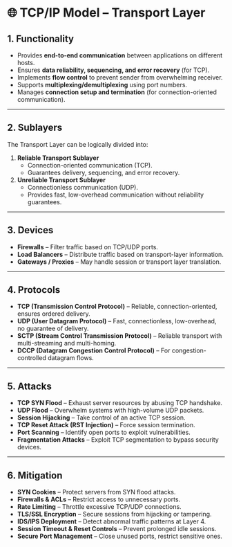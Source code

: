 # 🌐 TCP/IP Model – Transport Layer

## 1. Functionality
- Provides **end-to-end communication** between applications on different hosts.
- Ensures **data reliability, sequencing, and error recovery** (for TCP).
- Implements **flow control** to prevent sender from overwhelming receiver.
- Supports **multiplexing/demultiplexing** using port numbers.
- Manages **connection setup and termination** (for connection-oriented communication).

---

## 2. Sublayers
The Transport Layer can be logically divided into:
1. **Reliable Transport Sublayer**  
   - Connection-oriented communication (TCP).  
   - Guarantees delivery, sequencing, and error recovery.
2. **Unreliable Transport Sublayer**  
   - Connectionless communication (UDP).  
   - Provides fast, low-overhead communication without reliability guarantees.

---

## 3. Devices
- **Firewalls** – Filter traffic based on TCP/UDP ports.  
- **Load Balancers** – Distribute traffic based on transport-layer information.  
- **Gateways / Proxies** – May handle session or transport layer translation.  

---

## 4. Protocols
- **TCP (Transmission Control Protocol)** – Reliable, connection-oriented, ensures ordered delivery.  
- **UDP (User Datagram Protocol)** – Fast, connectionless, low-overhead, no guarantee of delivery.  
- **SCTP (Stream Control Transmission Protocol)** – Reliable transport with multi-streaming and multi-homing.  
- **DCCP (Datagram Congestion Control Protocol)** – For congestion-controlled datagram flows.

---

## 5. Attacks
- **TCP SYN Flood** – Exhaust server resources by abusing TCP handshake.  
- **UDP Flood** – Overwhelm systems with high-volume UDP packets.  
- **Session Hijacking** – Take control of an active TCP session.  
- **TCP Reset Attack (RST Injection)** – Force session termination.  
- **Port Scanning** – Identify open ports to exploit vulnerabilities.  
- **Fragmentation Attacks** – Exploit TCP segmentation to bypass security devices.

---

## 6. Mitigation
- **SYN Cookies** – Protect servers from SYN flood attacks.  
- **Firewalls & ACLs** – Restrict access to unnecessary ports.  
- **Rate Limiting** – Throttle excessive TCP/UDP connections.  
- **TLS/SSL Encryption** – Secure sessions from hijacking or tampering.  
- **IDS/IPS Deployment** – Detect abnormal traffic patterns at Layer 4.  
- **Session Timeout & Reset Controls** – Prevent prolonged idle sessions.  
- **Secure Port Management** – Close unused ports, restrict sensitive ones.
